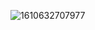 ![1610632707977](https://github.com/josonw/idata_user_manyou_analyze/tree/master/Image/1610632707977.png)

